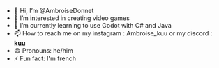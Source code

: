 - 👋 Hi, I’m @AmbroiseDonnet
- 👀 I’m interested in creating video games
- 🌱 I’m currently learning to use Godot with C# and Java
- 📫 How to reach me on my instagram : Ambroise_kuu or my discord : __kuu__
- 😄 Pronouns: he/him
- ⚡ Fun fact: I'm french
